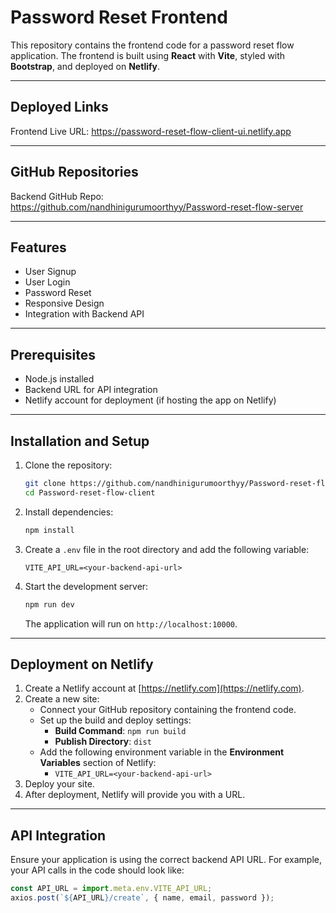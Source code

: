 
# Password Reset Frontend

This repository contains the frontend code for a password reset flow application. The frontend is built using **React** with **Vite**, styled with **Bootstrap**, and deployed on **Netlify**.

---

## Deployed Links

Frontend Live URL: https://password-reset-flow-client-ui.netlify.app

----

## GitHub Repositories

Backend GitHub Repo: https://github.com/nandhinigurumoorthyy/Password-reset-flow-server

---

## Features

- User Signup
- User Login
- Password Reset
- Responsive Design
- Integration with Backend API

---

## Prerequisites

- Node.js installed
- Backend URL for API integration
- Netlify account for deployment (if hosting the app on Netlify)

---

## Installation and Setup

1. Clone the repository:
   ```bash
   git clone https://github.com/nandhinigurumoorthyy/Password-reset-flow-client.git
   cd Password-reset-flow-client
   ```

2. Install dependencies:
   ```bash
   npm install
   ```

3. Create a `.env` file in the root directory and add the following variable:
   ```env
   VITE_API_URL=<your-backend-api-url>
   ```
  
4. Start the development server:
   ```bash
   npm run dev
   ```

   The application will run on `http://localhost:10000`.

---

## Deployment on Netlify

1. Create a Netlify account at [https://netlify.com](https://netlify.com).
2. Create a new site:
   - Connect your GitHub repository containing the frontend code.
   - Set up the build and deploy settings:
     - **Build Command**: `npm run build`
     - **Publish Directory**: `dist`
   - Add the following environment variable in the **Environment Variables** section of Netlify:
     - `VITE_API_URL=<your-backend-api-url>`
3. Deploy your site.
4. After deployment, Netlify will provide you with a URL.

---

## API Integration

Ensure your application is using the correct backend API URL. For example, your API calls in the code should look like:
```javascript
const API_URL = import.meta.env.VITE_API_URL;
axios.post(`${API_URL}/create`, { name, email, password });
```
